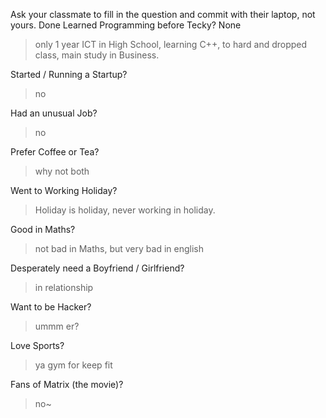 Ask your classmate to fill in the question and commit with their laptop, not yours.
Done 
Learned Programming before Tecky? None
> only 1 year ICT in High School, learning C++, to hard and dropped class, main study in Business.

Started / Running a Startup?
> no

Had an unusual Job?
> no

Prefer Coffee or Tea?
> why not both

Went to Working Holiday?
> Holiday is holiday, never working in holiday.

Good in Maths?
> not bad in Maths, but very bad in english

Desperately need a Boyfriend / Girlfriend?
> in relationship

Want to be Hacker?
> ummm er?

Love Sports?
> ya gym for keep fit

Fans of Matrix (the movie)?
> no~ 